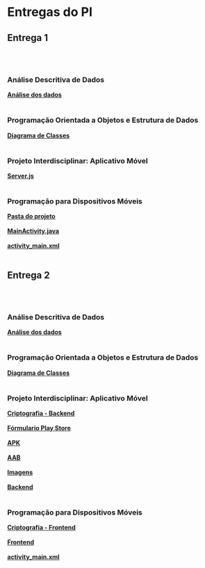 # Entregas do PI

## Entrega 1
<br><br>

### Análise Descritiva de Dados

<b>[Análise dos dados](https://github.com/2025-1-NCC3/Projeto17/tree/main/documentos/Entrega%201/An%C3%A1lise%20Descritiva%20de%20Dados)</b>
<br><br>

### Programação Orientada a Objetos e Estrutura de Dados

<b>[Diagrama de Classes](https://github.com/2025-1-NCC3/Projeto17/blob/main/documentos/Entrega%201/Programa%C3%A7%C3%A3o%20Orientada%20a%20Objetos%20e%20Estrutura%20de%20Dados/Diagrama%20de%20classes.pdf)</b>
<br><br>

### Projeto Interdisciplinar: Aplicativo Móvel

<b>[Server.js](https://github.com/2025-1-NCC3/Projeto17/blob/main/src/Entrega%201/Backend/server.js)</b>
<br><br>

### Programação para Dispositivos Móveis

<b>[Pasta do projeto](https://github.com/2025-1-NCC3/Projeto17/tree/main/src/Entrega%201/Frontend/UberProjeto)</b>
<br><br>
<b>[MainActivity.java](https://github.com/2025-1-NCC3/Projeto17/blob/main/src/Entrega%201/Frontend/UberProjeto/app/src/main/java/br/fecap/teste/MainActivity.java)</b>
<br><br>
<b>[activity_main.xml](https://github.com/2025-1-NCC3/Projeto17/blob/main/src/Entrega%201/Frontend/UberProjeto/app/src/main/res/layout/activity_main.xml)</b>
<br><br>

## Entrega 2
<br><br>

### Análise Descritiva de Dados

<b>[Análise dos dados](https://github.com/2025-1-NCC3/Projeto17/tree/main/documentos/Entrega%202/An%C3%A1lise%20Descritiva%20de%20Dados)</b>
<br><br>

### Programação Orientada a Objetos e Estrutura de Dados

<b>[Diagrama de Classes](https://github.com/2025-1-NCC3/Projeto17/blob/main/documentos/Entrega%202/Programa%C3%A7%C3%A3o%20Orientada%20a%20Objetos%20e%20Estrutura%20de%20Dados/Diagrama%20de%20classes.pdf)</b>
<br><br>

### Projeto Interdisciplinar: Aplicativo Móvel

<b>[Criptografia - Backend](https://github.com/2025-1-NCC3/Projeto17/blob/main/src/Entrega%202/Backend/server.js)</b>
<br><br>
<b>[Fórmulario Play Store](https://github.com/2025-1-NCC3/Projeto17/tree/main/documentos/Entrega%202/Projeto%20Interdisciplinar%20Aplicativo%20M%C3%B3vel)</b>
<br><br>
<b>[APK](https://github.com/2025-1-NCC3/Projeto17/blob/main/documentos/Entrega%202/Projeto%20Interdisciplinar%20Aplicativo%20M%C3%B3vel/UberAlerta.apk)</b>
<br><br>
<b>[AAB](https://github.com/2025-1-NCC3/Projeto17/blob/main/documentos/Entrega%202/Projeto%20Interdisciplinar%20Aplicativo%20M%C3%B3vel/UberAlerta.aab)</b>
<br><br>
<b>[Imagens](https://github.com/2025-1-NCC3/Projeto17/tree/main/documentos/Entrega%202/Projeto%20Interdisciplinar%20Aplicativo%20M%C3%B3vel/Imagens)</b>
<br><br>
<b>[Backend](https://github.com/2025-1-NCC3/Projeto17/tree/main/src/Entrega%202/Backend)</b>
<br><br>

### Programação para Dispositivos Móveis

<b>[Criptografia - Frontend](https://github.com/2025-1-NCC3/Projeto17/blob/main/src/Entrega%202/Frontend/UberProjeto/app/src/main/java/br/fecap/pi/uberalert/network/Criptografia.java)</b>
<br><br>
<b>[Frontend](https://github.com/2025-1-NCC3/Projeto17/tree/main/src/Entrega%202/Frontend/UberProjeto)</b>
<br><br>
<b>[activity_main.xml](https://github.com/2025-1-NCC3/Projeto17/blob/main/src/Entrega%201/Frontend/UberProjeto/app/src/main/res/layout/activity_main.xml)</b>
<br><br>

